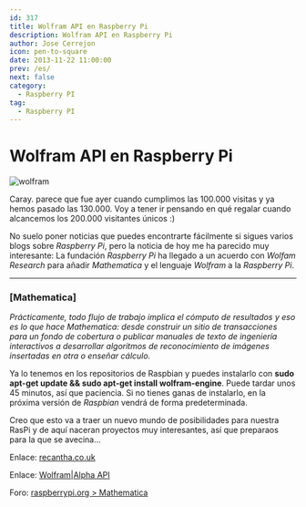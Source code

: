 ```yaml
---
id: 317
title: Wolfram API en Raspberry Pi
description: Wolfram API en Raspberry Pi
author: Jose Cerrejon
icon: pen-to-square
date: 2013-11-22 11:00:00
prev: /es/
next: false
category:
  - Raspberry PI
tag:
  - Raspberry PI
---
```


# Wolfram API en Raspberry Pi

![wolfram](/images/2013/11/wolframalpha_logo.jpg)

Caray. parece que fue ayer cuando cumplimos las 100.000 visitas y ya hemos pasado las 130.000. Voy a tener ir pensando en qué regalar cuando alcancemos los 200.000 visitantes únicos :)

No suelo poner noticias que puedes encontrarte fácilmente si sigues varios blogs sobre *Raspberry Pi*, pero la noticia de hoy me ha parecido muy interesante: La fundación *Raspberry Pi* ha llegado a un acuerdo con *Wolfam Research* para añadir *Mathematica* y el lenguaje *Wolfram* a la *Raspberry Pi*.

- - -
###  [Mathematica]

*Prácticamente, todo flujo de trabajo implica el cómputo de resultados y eso es lo que hace Mathematica: desde construir un sitio de transacciones para un fondo de cobertura o publicar manuales de texto de ingeniería interactivos a desarrollar algoritmos de reconocimiento de imágenes insertadas en otra o enseñar cálculo.*

Ya lo tenemos en los repositorios de Raspbian y puedes instalarlo con **sudo apt-get update && sudo apt-get install wolfram-engine**. Puede tardar unos 45 minutos, así que paciencia. Si no tienes ganas de instalarlo, en la próxima versión de *Raspbian* vendrá de forma predeterminada.

Creo que esto va a traer un nuevo mundo de posibilidades para nuestra RasPi y de aquí naceran proyectos muy interesantes, así que preparaos para la que se avecina...

Enlace: [recantha.co.uk](http://www.recantha.co.uk/blog/?p=7101)

Enlace: [Wolfram|Alpha API](http://products.wolframalpha.com/api/)

Foro: [raspberrypi.org > Mathematica](http://www.raspberrypi.org/phpBB3/viewforum.php?f=94&sid=c1197f61a119abf87346ee7a96ca4d37)